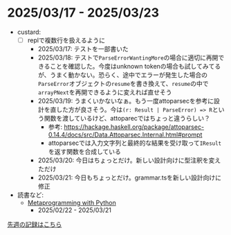 # 2025/03/17 - 2025/03/23

- custard:
    - [ ] replで複数行を扱えるように
        - 2025/03/17: テストを一部書いた
        - 2025/03/18: テストで`ParseErrorWantingMore`の場合に適切に再開できることを確認した。今度はunknown tokenの場合も試してみてるが、うまく動かない。恐らく、途中でエラーが発生した場合の`ParseError`オブジェクトの`resume`を書き換えて、`resume`の中で`arrayPNext`を再開できるように変えれば直せそう
        - 2025/03/19: うまくいかないなぁ。もう一度attoparsecを参考に設計を直した方が良さそう。今は`(r: Result | ParseError) => R`という関数を渡しているけど、attoparecではちょっと違うらしい？
            - 参考: <https://hackage.haskell.org/package/attoparsec-0.14.4/docs/src/Data.Attoparsec.Internal.html#prompt>
            - attoparsecでは入力文字列と最終的な結果を受け取って`IResult`を返す関数を合成している
        - 2025/03/20: 今日はちょっとだけ。新しい設計向けに型注釈を変えただけ
        - 2025/03/21: 今日もちょっとだけ。grammar.tsを新しい設計向けに修正
- 読書など:
    - [Metaprogramming with Python](https://www.packtpub.com/en-us/product/metaprogramming-with-python-9781838554651)
        - 2025/02/22 - 2025/03/21

[先週の記録はこちら](https://github.com/igrep/daily-commits/blob/90f55b4063dbe8054dc10676092134a058d658d0/yesterday.md)
